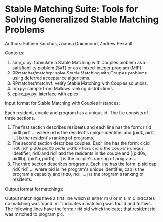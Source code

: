 Stable Matching Suite: Tools for Solving Generalized Stable Matching Problems
===========

Authors: Fahiem Bacchus, Joanna Drummond, Andrew Perrault

Contents:

1. smp_c.py: formulate a Stable Matching with Couples problem as a satisfiability problem (SAT) or as a mixed-integer program (MIP).
2. RPmatcher/matchrp: solve Stable Matching with Couples problems using deferred acceptance algorithms.
3. RPmatcher/matchvf: verify Stable Matching with Couples solutions.
4. rim.py: sample from Mallows ranking distributions.
5. cplex_py.py: interface with cplex.

Input format for Stable Matching with Couples instances:

Each resident, couple and program has a unique id. The file consists of three sections.
1. The first section describes residents and each line has the form:
r rid pid0 pid1 ...
where rid is the resident's unique identifier and [pid0, pid1, ...] is the resident's ranking of programs.
2. The second section describes couples. Each line has the form:
c cid rid0 rid1 pid0a pid0b pid1a pid1b
where cid is the couple's unique identifier, rid0 and rid1 and the residents in the couple and [(pid0a, pid0b), (pid1a, pid1b), ...] is the couple's ranking of programs.
3. The third section describes programs. Each line has the form:
p pid cap rid0 rid1 ...
where pid is the program's unique identifier, cap is the program's capacity and [rid0, rid1, ...] is the program's ranking of residents.

Output format for matchings:

Output matchings have a first line which is either
m 0
or
m 1.
m 0 indicates no matching was found. m 1 indicates a matching was found and follows. The following lines have the form:
r rid pid
which indicates that resident rid was matched to program pid.
